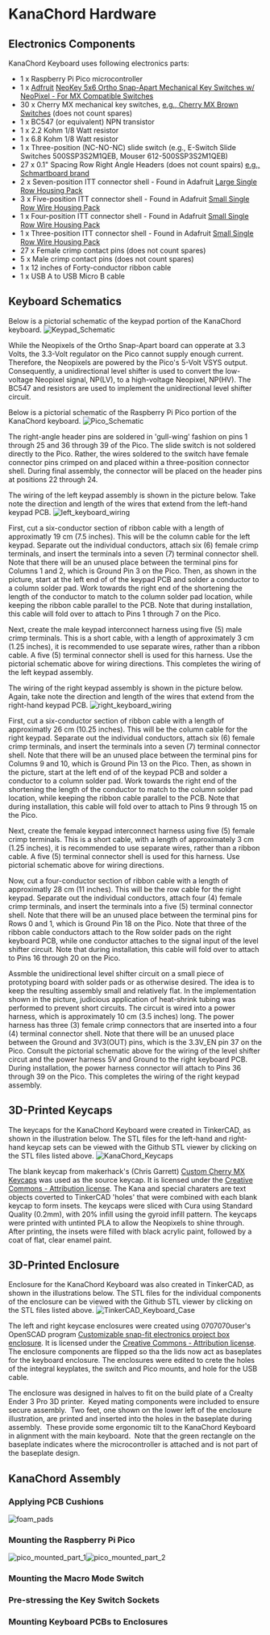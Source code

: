 # KanaChord Hardware

## Electronics Components
KanaChord Keyboard uses following electronics parts:
- 1 x Raspberry Pi Pico microcontroller
- 1 x [Adfruit](https://www.adafruit.com) [NeoKey 5x6 Ortho Snap-Apart Mechanical Key Switches w/ NeoPixel - For MX Compatible Switches](https://www.adafruit.com/product/5157)
- 30 x Cherry MX mechanical key switches, [e.g., Cherry MX Brown Switches](https://www.cherrymx.de/en/cherry-mx/mx-original/mx-brown.html) (does not count spares)
- 1 x BC547 (or equivalent) NPN transistor
- 1 x 2.2 Kohm 1/8 Watt resistor
- 1 x 6.8 Kohm 1/8 Watt resistor
- 1 x Three-position (NC-NO-NC) slide switch (e.g., E-Switch Slide Switches 500SSP3S2M1QEB, Mouser 612-500SSP3S2M1QEB)
- 27 x 0.1" Spacing Row Right Angle Headers (does not count spairs) [e.g., Schmartboard brand](https://schmartboard.com/qty-10-0-1-spacing-40-single-row-right-angle-headers-920-0076-01/)
- 2 x Seven-position ITT connector shell - Found in Adafruit [Large Single Row Housing Pack](https://www.adafruit.com/product/3146)
- 3 x Five-position ITT connector shell - Found in Adafruit [Small Single Row Wire Housing Pack](https://www.adafruit.com/product/3145)
- 1 x Four-position ITT connector shell - Found in Adafruit [Small Single Row Wire Housing Pack](https://www.adafruit.com/product/3145)
- 1 x Three-position ITT connector shell - Found in Adafruit [Small Single Row Wire Housing Pack](https://www.adafruit.com/product/3145)
- 27 x Female crimp contact pins (does not count spares)
- 5 x Male crimp contact pins (does not count spares)
- 1 x 12 inches of Forty-conductor ribbon cable 
- 1 x USB A to USB Micro B cable

## Keyboard Schematics
Below is a pictorial schematic of the keypad portion of the KanaChord keyboard.
![Keypad_Schematic](https://github.com/maccody/KanaChord/assets/17059321/e88566f6-8786-4128-a668-2d8d51245a2b)

While the Neopixels of the Ortho Snap-Apart board can opperate at 3.3 Volts, the 3.3-Volt regulator on the Pico cannot supply enough current.  Therefore, the Neopixels are powered by the Pico's 5-Volt VSYS output.  Consequently, a unidirectional level shifter is used to convert the low-voltage Neopixel signal, NP(LV), to a high-voltage Neopixel, NP(HV).  The BC547 and resistors are used to implement the unidirectional level shifter circuit.

Below is a pictorial schematic of the Raspberry Pi Pico portion of the KanaChord keyboard.
![Pico_Schematic](https://github.com/maccody/KanaChord/assets/17059321/c55b775b-cf49-4f5c-ba6d-753b1c51984f)

The right-angle header pins are soldered in 'gull-wing' fashion on pins 1 through 25 and 36 through 39 of the Pico.  The slide switch is not soldered directly to the Pico.  Rather, the wires soldered to the switch have female connector pins crimped on and placed within a three-position connector shell.  During final assembly, the connector will be placed on the header pins at positions 22 through 24.

The wiring of the left keypad assembly is shown in the picture below.  Take note the direction and length of the wires that extend from the left-hand keypad PCB. ![left_keyboard_wiring](https://github.com/maccody/KanaChord/assets/17059321/9d1dbdbe-8107-420e-a732-3e044da0dc36)

First, cut a six-conductor section of ribbon cable with a length of approximatly 19 cm (7.5 inches).  This will be the column cable for the left keypad.  Separate out the individual conductors, attach six (6) female crimp terminals, and insert the terminals into a seven (7) terminal connector shell.  Note that there will be an unused place between the terminal pins for Columns 1 and 2, which is Ground Pin 3 on the Pico. Then, as shown in the picture, start at the left end of of the keypad PCB and solder a conductor to a column solder pad. Work towards the right end of the shortening the length of the conductor to match to the column solder pad location, while keeping the ribbon cable parallel to the PCB. Note that during installation, this cable will fold over to attach to Pins 1 through 7 on the Pico.

Next, create the male keypad interconnect harness using five (5) male crimp terminals. This is a short cable, with a length of approximately 3 cm (1.25 inches), it is recommended to use separate wires, rather than a ribbon cable. A five (5) terminal connector shell is used for this harness. Use the pictorial schematic above for wiring directions. This completes the wiring of the left keypad assembly.

The wiring of the right keypad assembly is shown in the picture below. Again, take note the direction and length of the wires that extend from the right-hand keypad PCB.
![right_keyboard_wiring](https://github.com/maccody/KanaChord/assets/17059321/4543c96b-0231-4bb2-8c08-8ce42945edf8)

First, cut a six-conductor section of ribbon cable with a length of approximatly 26 cm (10.25 inches).  This will be the column cable for the right keypad.  Separate out the individual conductors, attach six (6) female crimp terminals, and insert the terminals into a seven (7) terminal connector shell.  Note that there will be an unused place between the terminal pins for Columns 9 and 10, which is Ground Pin 13 on the Pico. Then, as shown in the picture, start at the left end of of the keypad PCB and solder a conductor to a column solder pad. Work towards the right end of the shortening the length of the conductor to match to the column solder pad location, while keeping the ribbon cable parallel to the PCB. Note that during installation, this cable will fold over to attach to Pins 9 through 15 on the Pico.

Next, create the female keypad interconnect harness using five (5) female crimp terminals. This is a short cable, with a length of approximately 3 cm (1.25 inches), it is recommended to use separate wires, rather than a ribbon cable. A five (5) terminal connector shell is used for this harness. Use pictorial schematic above for wiring directions.

Now, cut a four-conductor section of ribbon cable with a length of approximatly 28 cm (11 inches).  This will be the row cable for the right keypad.  Separate out the individual conductors, attach four (4) female crimp terminals, and insert the terminals into a five (5) terminal connector shell.  Note that there will be an unused place between the terminal pins for Rows 0 and 1, which is Ground Pin 18 on the Pico. Note that three of the ribbon cable conductors attach to the Row solder pads on the right keyboard PCB, while one conductor attaches to the signal input of the level shifter circuit. Note that during installation, this cable will fold over to attach to Pins 16 through 20 on the Pico.

Assmble the unidirectional level shifter circuit on a small piece of prototyping board with solder pads or as otherwise desired.  The idea is to keep the resulting assembly small and relatively flat.  In the implementation shown in the picture, judicious application of heat-shrink tubing was performed to prevent short circuits.  The circuit is wired into a power harness, which is approximately 10 cm (3.5 inches) long.  The power harness has three (3) female crimp connectors that are inserted into a four (4) terminal connector shell.  Note that there will be an unused place between the Ground and 3V3(OUT) pins, which is the 3.3V_EN pin 37 on the Pico.  Consult the pictorial schematic above for the wiring of the level shifter circut and the power harness 5V and Ground to the right keyboard PCB. During installation, the power harness connector will attach to Pins 36 through 39 on the Pico. This completes the wiring of the right keypad assembly.

## 3D-Printed Keycaps
The keycaps for the KanaChord Keyboard were created in TinkerCAD, as shown in the illustration below.  The STL files for the left-hand and right-hand keycap sets can be viewed with the Github STL viewer by clicking on the STL files listed above.
![KanaChord_Keycaps](https://github.com/maccody/KanaChord/assets/17059321/93afd88c-73b2-4089-8cf6-816c1f5a1629)

The blank keycap from makerhack's (Chris Garrett) [Custom Cherry MX Keycaps](https://www.thingiverse.com/thing:4702109) was used as the source keycap.  It is licensed under the [Creative Commons - Attribution license](https://creativecommons.org/licenses/by/4.0/).  The Kana and special charaters are text objects coverted to TinkerCAD 'holes' that were combined with each blank keycap to form insets.  The keycaps were sliced with Cura using Standard Quality (0.2mm), with 20% infill using the gyroid infill pattern.  The keycaps were printed with untinted PLA to allow the Neopixels to shine through.  After printing, the insets were filled with black acrylic paint, followed by a coat of flat, clear enamel paint.




## 3D-Printed Enclosure
Enclosure for the KanaChord Keyboard was also created in TinkerCAD, as shown in the illustrations below.  The STL files for the individual components of the enclosure can be viewed with the Github STL viewer by clicking on the STL files listed above.
![TinkerCAD_Keyboard_Case](https://github.com/maccody/KanaChord/assets/17059321/fc7e1685-39a2-46db-be0c-d81ea0488f06)

The left and right keycase enclosures were created using 0707070user's OpenSCAD program [Customizable snap-fit electronics project box enclosure](https://www.thingiverse.com/thing:2866563). It is licensed under the [Creative Commons - Attribution license](https://creativecommons.org/licenses/by/4.0/). The enclosure components are flipped so tha the lids now act as baseplates for the keyboard enclosure.  The enclosures were edited to crete the holes of the integral keyplates, the switch and Pico mounts, and hole for the USB cable.  



The enclosure was designed in halves to fit on the build plate of a Crealty Ender 3 Pro 3D printer.  Keyed mating components were included to ensure secure assembly.  Two feet, one shown on the lower left of the enclosure illustration, are printed and inserted into the holes in the baseplate during assembly.  These provide some ergonomic tilt to the KanaChord Keyboard in alignment with the main keyboard.  Note that the green rectangle on the baseplate indicates where the microcontroller is attached and is not part of the baseplate design.


## KanaChord Assembly

### Applying PCB Cushions
![foam_pads](https://github.com/maccody/KanaChord/assets/17059321/d07042ee-55a1-4edd-b80b-6a1c03b1eda2)



### Mounting the Raspberry Pi Pico
![pico_mounted_part_1](https://github.com/maccody/KanaChord/assets/17059321/215b43be-626e-4dd2-926f-f6f00e13c8eb)![pico_mounted_part_2](https://github.com/maccody/KanaChord/assets/17059321/30025973-4183-44a0-b6ef-df61fa7475e0)



### Mounting the Macro Mode Switch


### Pre-stressing the Key Switch Sockets


### Mounting Keyboard PCBs to Enclosures








